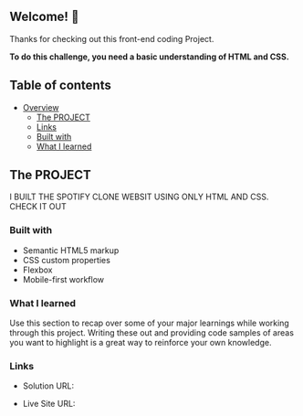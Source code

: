 ## Welcome! 👋

Thanks for checking out this front-end coding Project.

**To do this challenge, you need a basic understanding of HTML and CSS.**

## Table of contents

- [Overview](#overview)
  - [The PROJECT](#the-challenge)
  - [Links](#links)
  - [Built with](#built-with)
  - [What I learned](#what-i-learned)

## The PROJECT 
  I BUILT THE SPOTIFY CLONE WEBSIT USING ONLY HTML AND CSS.
  CHECK IT OUT 

### Built with

- Semantic HTML5 markup
- CSS custom properties
- Flexbox
- Mobile-first workflow


### What I learned

Use this section to recap over some of your major learnings while working through this project. Writing these out and providing code samples of areas you want to highlight is a great way to reinforce your own knowledge.

### Links

- Solution URL: 

- Live Site URL: 